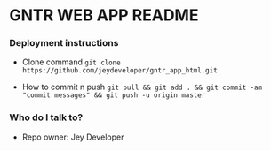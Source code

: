 # GNTR WEB APP README #

### Deployment instructions ###

* Clone command
`git clone https://github.com/jeydeveloper/gntr_app_html.git`

* How to commit n push
`git pull && git add . && git commit -am "commit messages" && git push -u origin master`

### Who do I talk to? ###

* Repo owner: Jey Developer
